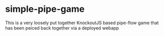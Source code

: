 # simple-pipe-game
This is a very loosely put together KnockoutJS based pipe-flow game that has been peiced back together via a deployed webapp
